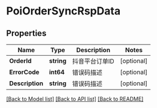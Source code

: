 # PoiOrderSyncRspData

## Properties

Name | Type | Description | Notes
------------ | ------------- | ------------- | -------------
**OrderId** | **string** | 抖音平台订单ID | [optional] 
**ErrorCode** | **int64** | 错误码描述 | [optional] 
**Description** | **string** | 错误码描述 | [optional] 

[[Back to Model list]](../README.md#documentation-for-models) [[Back to API list]](../README.md#documentation-for-api-endpoints) [[Back to README]](../README.md)


